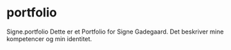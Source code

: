 # portfolio
Signe.portfolio
Dette er et Portfolio for Signe Gadegaard. Det beskriver mine kompetencer og min identitet.
